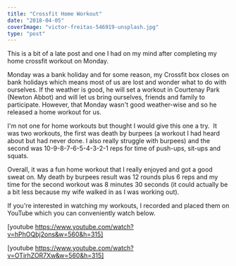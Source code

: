 ```yaml
---
title: "Crossfit Home Workout"
date: "2018-04-05"
coverImage: "victor-freitas-546919-unsplash.jpg"
type: "post"
---
```


This is a bit of a late post and one I had on my mind after completing my home crossfit workout on Monday.

Monday was a bank holiday and for some reason, my Crossfit box closes on bank holidays which means most of us are lost and wonder what to do with ourselves. If the weather is good, he will set a workout in Courtenay Park (Newton Abbot) and will let us bring ourselves, friends and family to participate. However, that Monday wasn't good weather-wise and so he released a home workout for us.

I'm not one for home workouts but thought I would give this one a try.  It was two workouts, the first was death by burpees (a workout I had heard about but had never done. I also really struggle with burpees) and the second was 10-9-8-7-6-5-4-3-2-1 reps for time of push-ups, sit-ups and squats.

Overall, it was a fun home workout that I really enjoyed and got a good sweat on. My death by burpees result was 12 rounds plus 6 reps and my time for the second workout was 8 minutes 30 seconds (it could actually be a bit less because my wife walked in as I was working out).

If you're interested in watching my workouts, I recorded and placed them on YouTube which you can conveniently watch below.

[youtube https://www.youtube.com/watch?v=hPhOQbj2ons&w=560&h=315]

[youtube https://www.youtube.com/watch?v=OTirhZOR7Xw&w=560&h=315]
